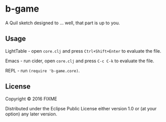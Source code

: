 # b-game

A Quil sketch designed to ... well, that part is up to you.

## Usage

LightTable - open `core.clj` and press `Ctrl+Shift+Enter` to evaluate the file.

Emacs - run cider, open `core.clj` and press `C-c C-k` to evaluate the file.

REPL - run `(require 'b-game.core)`.

## License

Copyright © 2016 FIXME

Distributed under the Eclipse Public License either version 1.0 or (at
your option) any later version.
